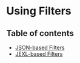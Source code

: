 # Using Filters

## Table of contents

* [JSON-based Filters](json-based-filters.md)
* [JEXL-based Filters](jexl-based-filters.md)

